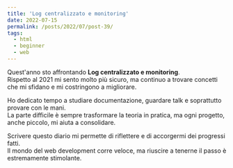 ```yaml
---
title: 'Log centralizzato e monitoring'
date: 2022-07-15
permalink: /posts/2022/07/post-39/
tags:
  - html
  - beginner
  - web
---
```


Quest'anno sto affrontando **Log centralizzato e monitoring**.  
Rispetto al 2021 mi sento molto più sicuro, ma continuo a trovare concetti che mi sfidano e mi costringono a migliorare.

Ho dedicato tempo a studiare documentazione, guardare talk e soprattutto provare con le mani.  
La parte difficile è sempre trasformare la teoria in pratica, ma ogni progetto, anche piccolo, mi aiuta a consolidare.

Scrivere questo diario mi permette di riflettere e di accorgermi dei progressi fatti.  
Il mondo del web development corre veloce, ma riuscire a tenerne il passo è estremamente stimolante.

